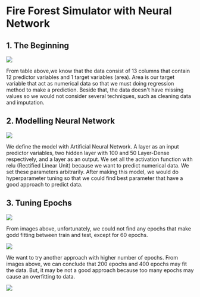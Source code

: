 # Fire Forest Simulator with Neural Network

## 1. The Beginning

![](https://i.ibb.co/d7gQwSm/foto1.png)

From table above,we know that the data consist of 13 columns that contain 12 predictor variables and 1 target variables (area). Area is our target variable that act as numerical data so that we must doing regression method to make a prediction. Beside that, the data doesn't have missing values so we would not consider several techniques, such as cleaning data and imputation. 

## 2. Modelling Neural Network

![](https://i.ibb.co/bg7hrZP/foto-2.png)

We define the model with Artificial Neural Network. A layer as an input predictor variables, two hidden layer with 100 and 50 Layer-Dense respectively, and a layer as an output. We set all the activation function with relu (Rectified Linear Unit) because we want to predict numerical data. We set these parameters arbitrarily. After making this model, we would do hyperparameter tuning so that we could find best parameter that have a good approach to predict data.

## 3. Tuning Epochs

![](https://i.ibb.co/ct0pQn9/foto5.png)

From images above, unfortunately, we could not find any epochs that make godd fitting between train and test, except for 60 epochs. 

![](https://i.ibb.co/W0Zj7mC/foto8.png)

We want to try another approach with higher number of epochs. From images above, we can conclude that 200 epochs and 400 epochs may fit the data. But, it may be not a good approach because too many epochs may cause an overfitting to data. 

![](https://i.ibb.co/fvm8CYY/foto7.png)



